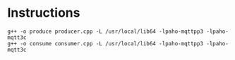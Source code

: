# Instructions

```shell
g++ -o produce producer.cpp -L /usr/local/lib64 -lpaho-mqttpp3 -lpaho-mqtt3c
g++ -o consume consumer.cpp -L /usr/local/lib64 -lpaho-mqttpp3 -lpaho-mqtt3c
```